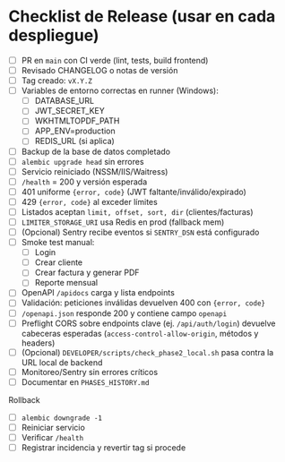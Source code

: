 # Checklist de Release (usar en cada despliegue)

- [ ] PR en `main` con CI verde (lint, tests, build frontend)
- [ ] Revisado CHANGELOG o notas de versión
- [ ] Tag creado: `vX.Y.Z`
- [ ] Variables de entorno correctas en runner (Windows):
  - [ ] DATABASE_URL
  - [ ] JWT_SECRET_KEY
  - [ ] WKHTMLTOPDF_PATH
  - [ ] APP_ENV=production
  - [ ] REDIS_URL (si aplica)
- [ ] Backup de la base de datos completado
- [ ] `alembic upgrade head` sin errores
- [ ] Servicio reiniciado (NSSM/IIS/Waitress)
- [ ] `/health` = 200 y versión esperada
- [ ] 401 uniforme `{error, code}` (JWT faltante/inválido/expirado)
- [ ] 429 `{error, code}` al exceder límites
- [ ] Listados aceptan `limit, offset, sort, dir` (clientes/facturas)
- [ ] `LIMITER_STORAGE_URI` usa Redis en prod (fallback mem)
- [ ] (Opcional) Sentry recibe eventos si `SENTRY_DSN` está configurado
- [ ] Smoke test manual:
  - [ ] Login
  - [ ] Crear cliente
  - [ ] Crear factura y generar PDF
  - [ ] Reporte mensual
- [ ] OpenAPI `/apidocs` carga y lista endpoints
- [ ] Validación: peticiones inválidas devuelven 400 con `{error, code}`
- [ ] `/openapi.json` responde 200 y contiene campo `openapi`
- [ ] Preflight CORS sobre endpoints clave (ej. `/api/auth/login`) devuelve cabeceras esperadas (`access-control-allow-origin`, métodos y headers)
- [ ] (Opcional) `DEVELOPER/scripts/check_phase2_local.sh` pasa contra la URL local de backend
- [ ] Monitoreo/Sentry sin errores críticos
- [ ] Documentar en `PHASES_HISTORY.md`

Rollback
- [ ] `alembic downgrade -1`
- [ ] Reiniciar servicio
- [ ] Verificar `/health`
- [ ] Registrar incidencia y revertir tag si procede
